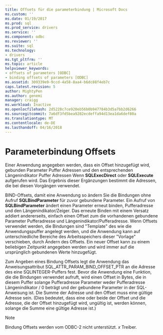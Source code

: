 ```yaml
---
title: Offsets für die parameterbindung | Microsoft Docs
ms.custom: ''
ms.date: 01/19/2017
ms.prod: sql
ms.prod_service: drivers
ms.service: ''
ms.component: odbc
ms.reviewer: ''
ms.suite: sql
ms.technology:
- drivers
ms.tgt_pltfrm: ''
ms.topic: article
helpviewer_keywords:
- offsets of parameters [ODBC]
- binding offsets of parameters [ODBC]
ms.assetid: 309339e9-9ccd-4a58-8aa4-b6dc88f4eb7c
caps.latest.revision: 5
author: MightyPen
ms.author: genemi
manager: craigg
ms.workload: Inactive
ms.openlocfilehash: 2d5228c7ce920eb56b0b947784b3d5a7bb2d6266
ms.sourcegitcommit: 7a6df3fd5bea9282ecdeffa94d13ea1da6def80a
ms.translationtype: MT
ms.contentlocale: de-DE
ms.lasthandoff: 04/16/2018
---
```

# <a name="parameter-binding-offsets"></a>Parameterbindung Offsets
Einer Anwendung angegeben werden, dass ein Offset hinzugefügt wird, gebunden Parameter Puffer Adressen und den entsprechenden Längenindikator Puffer Adressen Wenn **SQLExecDirect** oder **SQLExecute** aufgerufen wird. Das Ergebnis dieser Ergänzungen bestimmt die Adressen, die bei diesen Vorgängen verwendet.  
  
 BIND-Offsets, damit eine Anwendung so ändern Sie die Bindungen ohne Aufruf **SQLBindParameter** für zuvor gebundene Parameter. Ein Aufruf von **SQLBindParameter** ändert einen Parameter erneut binden, Pufferadresse und den Längenindikator/Zeiger. Das erneute Binden mit einem Versatz addiert andererseits, einfach einen Offset zum die vorhandenen gebundene Parameter Pufferadresse und Längenindikator/Pufferadresse. Wenn Offsets verwendet werden, die Bindungen sind "Template" des wie die Anwendungspuffer angelegt werden, und die Anwendung kann auf unterschiedliche Bereiche des Arbeitsspeichers dieser "Vorlage" verschieben, durch Ändern des Offsets. Ein neuer Offset kann zu einem beliebigen Zeitpunkt angegeben werden und wird immer auf die ursprünglich gebundenen Werte hinzugefügt.  
  
 Zum Angeben eines Bindung Offsets legt die Anwendung das Anweisungsattribut SQL_ATTR_PARAM_BIND_OFFSET_PTR an die Adresse des eine SQLINTEGER-Puffers fest. Bevor die Anwendung eine Funktion, die die Bindungen verwendet aufruft, wird einen Offset in Bytes, die in diesem Puffer solange Pufferadresse Parameter weder Pufferadresse Längenindikator / 0 beträgt und der gebundene Parameter in der SQL-Anweisung ist. Die Summe der Adresse und den Offset muss eine gültige Adresse sein. (Dies bedeutet, dass eine oder beide der Offset und die Adresse, die der Offset hinzugefügt wird, ungültig ist, werden können, solange die Summe eine gültige Adresse ist.)  
  
> [!NOTE]  
>  Bindung Offsets werden vom ODBC-2 nicht unterstützt. *x* Treiber.
